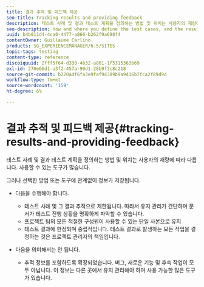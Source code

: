 ```yaml
---
title: 결과 추적 및 피드백 제공
seo-title: Tracking results and providing feedback
description: 테스트 사례 및 결과 테스트 계획을 정의하는 방법 및 위치는 사용자의 재량에 따라 다릅니다
seo-description: How and where you define the test cases, and the resulting test plan, is at your own discretion
uuid: b4b811d4-4ca0-4477-a866-b262f9a698f4
contentOwner: Guillaume Carlino
products: SG_EXPERIENCEMANAGER/6.5/SITES
topic-tags: testing
content-type: reference
discoiquuid: 2fff5f64-d330-4b32-a861-1f5315363b69
exl-id: 270e66d1-a3f2-457a-90d1-28b9f3c8c218
source-git-commit: b220adf6fa3e9faf94389b9a9416b7fca2f89d9d
workflow-type: tm+mt
source-wordcount: '159'
ht-degree: 6%

---
```


# 결과 추적 및 피드백 제공{#tracking-results-and-providing-feedback}

테스트 사례 및 결과 테스트 계획을 정의하는 방법 및 위치는 사용자의 재량에 따라 다릅니다. 사용할 수 있는 도구가 많습니다.

그러나 선택한 방법 또는 도구에 관계없이 정보가 저장됩니다.

* 다음을 수행해야 합니다.

   * 테스트 사례 및 그 결과 추적으로 제한됩니다. 따라서 유지 관리가 간단하며 문서가 테스트 진행 상황을 명확하게 파악할 수 있습니다.
   * 프로젝트 팀의 모든 적절한 구성원이 사용할 수 있는 단일 사본으로 유지
   * 테스트 결과에 한정되며 중립적입니다. 테스트 결과로 발생하는 모든 작업을 결정하는 것은 프로젝트 관리자의 책임입니다.

* 다음을 의미해서는 안 됩니다.

   * 추적 정보를 포함하도록 확장되었습니다. 버그, 새로운 기능 및 후속 작업이 모두 아닙니다. 이 정보는 다른 곳에서 유지 관리해야 하며 사용 가능한 많은 도구가 있습니다.

